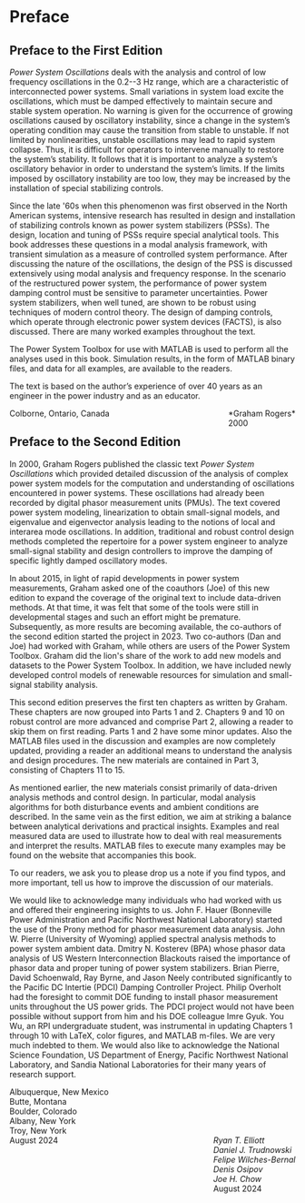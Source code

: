 # Preface
## Preface to the First Edition

*Power System Oscillations* deals with the analysis and control of low frequency oscillations in the 0.2--3 Hz range, which are a characteristic of interconnected power systems. Small variations in system load excite the oscillations, which must be damped effectively to maintain secure and stable system operation. No warning is given for the occurrence of growing oscillations caused by oscillatory instability, since a change in the system’s operating condition may cause the transition from stable to unstable. If not limited by nonlinearities, unstable oscillations may lead to rapid system collapse. Thus, it is difficult for operators to intervene manually to restore the system’s stability. It follows that it is important to analyze a system’s oscillatory behavior in order to understand the system’s limits. If the limits imposed by oscillatory instability are too low, they may be increased by the installation of special stabilizing controls.

Since the late '60s when this phenomenon was first observed in the North American systems, intensive research has resulted in design and installation of stabilizing controls known as power system stabilizers (PSSs). The design, location and tuning of PSSs require special analytical tools. This book addresses these questions in a modal analysis framework, with transient simulation as a measure of controlled system performance. After discussing the nature of the oscillations, the design of the PSS is discussed extensively using modal analysis and frequency response. In the scenario of the restructured power system, the performance of power system damping control must be sensitive to parameter uncertainties. Power system stabilizers, when well tuned, are shown to be robust using techniques of modern control theory. The design of damping controls, which operate through electronic power system devices (FACTS), is also discussed. There are many worked examples throughout the text.

The Power System Toolbox for use with MATLAB is used to perform all the analyses used in this book. Simulation results, in the form of MATLAB binary files, and data for all examples, are available to the readers.

The text is based on the author’s experience of over 40 years as an engineer in the power industry and as an educator.

<p style="text-align:left;">
    Colborne, Ontario, Canada
    <span style="float:right;">
        *Graham Rogers*<br>
        2000
    </span>
</p>

## Preface to the Second Edition

In 2000, Graham Rogers published the classic text *Power System Oscillations* which provided detailed discussion of the analysis of complex power system models for the computation and understanding of oscillations encountered in power systems. These oscillations had already been recorded by digital phasor measurement units (PMUs). The text covered power system modeling, linearization to obtain small-signal models, and eigenvalue and eigenvector analysis leading to the notions of local and interarea mode oscillations. In addition, traditional and robust control design methods completed the repertoire for a power system engineer to analyze small-signal stability and design controllers to improve the damping of specific lightly damped oscillatory modes.

In about 2015, in light of rapid developments in power system measurements, Graham asked one of the coauthors (Joe) of this new edition to expand the coverage of the original text to include data-driven methods. At that time, it was felt that some of the tools were still in developmental stages and such an effort might be premature. Subsequently, as more results are becoming available, the co-authors of the second edition started the project in 2023. Two co-authors (Dan and Joe) had worked with Graham, while others are users of the Power System Toolbox. Graham did the lion's share of the work to add new models and datasets to the Power System Toolbox. In addition, we have included newly developed control models of renewable resources for simulation and small-signal stability analysis.

This second edition preserves the first ten chapters as written by Graham. These chapters are now grouped into Parts 1 and 2. Chapters 9 and 10 on robust control are more advanced and comprise Part 2, allowing a reader to skip them on first reading. Parts 1 and 2 have some minor updates. Also the MATLAB files used in the discussion and examples are now completely updated, providing a reader an additional means to understand the analysis and design procedures. The new materials are contained in Part 3, consisting of Chapters 11 to 15.

As mentioned earlier, the new materials consist primarily of data-driven analysis methods and control design. In particular, modal analysis algorithms for both disturbance events and ambient conditions are described. In the same vein as the first edition, we aim at striking a balance between analytical derivations and practical insights. Examples and real measured data are used to illustrate how to deal with real measurements and interpret the results. MATLAB files to execute many examples may be found on the website that accompanies this book.

To our readers, we ask you to please drop us a note if you find typos, and more important, tell us how to improve the discussion of our materials.

We would like to acknowledge many individuals who had worked with us and offered their engineering insights to us. John F. Hauer (Bonneville Power Administration and Pacific Northwest National Laboratory) started the use of the Prony method for phasor measurement data analysis. John W. Pierre (University of Wyoming) applied spectral analysis methods to power system ambient data. Dmitry N. Kosterev (BPA) whose phasor data analysis of US Western Interconnection Blackouts raised the importance of phasor data and proper tuning of power system stabilizers. Brian Pierre, David Schoenwald, Ray Byrne, and Jason Neely contributed significantly to the Pacific DC Intertie (PDCI) Damping Controller Project. Philip Overholt had the foresight to commit DOE funding to install phasor measurement units throughout the US power grids. The PDCI project would not have been possible without support from him and his DOE colleague Imre Gyuk. You Wu, an RPI undergraduate student, was instrumental in updating Chapters 1 through 10 with LaTeX, color figures, and MATLAB m-files. We are very much indebted to them. We would also like to acknowledge the National Science Foundation, US Department of Energy, Pacific Northwest National Laboratory, and Sandia National Laboratories for their many years of research support.

<p style="text-align:left;">
    Albuquerque, New Mexico<br>
    Butte, Montana<br>
    Boulder, Colorado<br>
    Albany, New York<br>
    Troy, New York<br>
    August 2024
    <span style="float:right;">
        <i>Ryan T. Elliott</i><br>
        <i>Daniel J. Trudnowski</i><br>
        <i>Felipe Wilches-Bernal</i><br>
        <i>Denis Osipov</i><br>
        <i>Joe H. Chow</i><br>
        August 2024
    </span>
</p>

[comment]: <> (eof)
